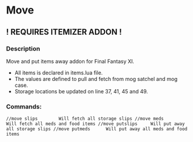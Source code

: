 # Move

## ! REQUIRES ITEMIZER ADDON !

### Description

Move and put items away addon for Final Fantasy XI. 

* All items is declared in items.lua file. 
* The values are defined to pull and fetch from mog satchel and mog case.
* Storage locations be updated on line 37, 41, 45 and 49.

### Commands:

`//move slips        Will fetch all storage slips
//move meds         Will fetch all meds and food items
//move putslips     Will put away all storage slips
//move putmeds      Will put away all meds and food items`
